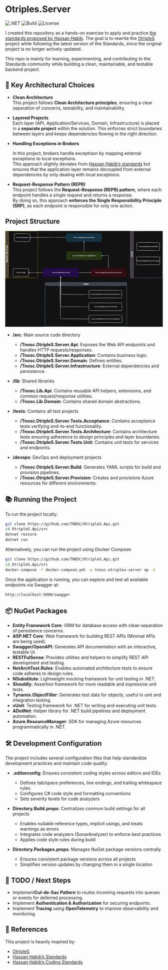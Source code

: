 # Otriples.Server

![.NET](https://img.shields.io/badge/.NET-9.0-blueviolet?logo=dotnet)
![Build](https://img.shields.io/github/actions/workflow/status/TNOSC/OtripleS.Api/dotnet.yml?branch=main&label=build&logo=github)
![License](https://img.shields.io/github/license/TNOSC/OtripleS.Api?color=green)



I created this repository as a hands-on exercise to apply and practice [the standards proposed by Hassan Habib](https://github.com/hassanhabib/The-Standard).
The goal is to rewrite the [OtripleS](https://github.com/hassanhabib/OtripleS) project while following the latest version of the Standards, since the original project is no longer actively updated.

This repo is mainly for learning, experimenting, and contributing to the Standards community while building a clean, maintainable, and testable backend project.

## 🧱 Key Architectural Choices

- **Clean Architecture**  
  This project follows **Clean Architecture principles**, ensuring a clear separation of concerns, testability, and maintainability.

- **Layered Projects**  
  Each layer (API, Application/Services, Domain, Infrastructure) is placed in a **separate project** within the solution. This enforces strict boundaries between layers and keeps dependencies flowing in the right direction.

- **Handling Exceptions in Brokers** 

  In this project, brokers handle exceptison by mapping external exceptions to local exceptions.  
  This approach slightly deviates from [Hassan Habib’s standards](https://github.com/hassanhabib/The-Standard/blob/master/1.%20Brokers/1.%20Brokers.md#122-no-exception-handling) but ensures that the application layer remains decoupled from external dependencies by only dealing with local exceptions.

- **Request-Response Pattern (REPR)**  
  This project follows the **Request-Response (REPR) pattern**, where each endpoint handles a single request and returns a response.  
  By doing so, this approach **enforces the Single Responsibility Principle (SRP)**, as each endpoint is responsible for only one action.


## Project Structure

![Project Structure](docs/diagram.drawio.png "Project Structure")

- **/src**: Main source code directory
  - **/Tnosc.OtripleS.Server.Api**: Exposes the Web API endpoints and handles HTTP requests/responses.
  - **/Tnosc.OtripleS.Server.Application**: Contains business logic.
  - **/Tnosc.OtripleS.Server.Domain**: Defines entities.
  - **/Tnosc.OtripleS.Server.Infrastructure**: External dependencies and persistence.

- **/lib**: Shared libraries
  - **/Tnosc.Lib.Api**: Contains reusable API helpers, extensions, and common request/response utilities.
  - **/Tnosc.Lib.Domain**: Contains shared domain abstractions.

- **/tests**: Contains all test projects
  - **/Tnosc.OtripleS.Server.Tests.Acceptance**: Contains acceptance tests verifying end-to-end functionality.
  - **/Tnosc.OtripleS.Server.Tests.Architecture**: Contains architecture tests ensuring adherence to design principles and layer boundaries.
  - **/Tnosc.OtripleS.Server.Tests.Unit**: Contains unit tests for services and endpoints.

- **/devops**: DevOps and deployment projects
  - **/Tnosc.OtripleS.Server.Build**: Generates YAML scripts for build and provision pipelines.
  - **/Tnosc.OtripleS.Server.Provision**: Creates and provisions Azure resources for different environments.


## 📚 Running the Project

To run the project locally:

```bash
git clone https://github.com/TNOSC/OtripleS.Api.git
cd OtripleS.Api/src
dotnet restore
dotnet run
```

Alternatively, you can run the project using Docker Compose:

```bash
git clone https://github.com/TNOSC/OtripleS.Api.git
cd OtripleS.Api/src
docker-compose -f docker-compose.yml -p tnosc-otriples-server up -d
```
Once the application is running, you can explore and test all available endpoints via Swagger at:
```bash
http://localhost:5000/swagger
```

## 📦 NuGet Packages

- **Entity Framework Core**: ORM for database access with clean separation of persistence concerns.
- **ASP.NET Core**: Web framework for building REST APIs (Minimal APIs are being used).
- **Swagger/OpenAPI**: Generates API documentation with an interactive, testable UI.
- **RESTFulSense**: Provides utilities and helpers to simplify REST API development and testing.
- **NetArchTest.Rules**: Enables automated architecture tests to ensure code adheres to design rules.
- **NSubstitute**: Lightweight mocking framework for unit testing in .NET.
- **Shouldly**: Assertion framework for more readable and expressive unit tests.
- **Tynamix.ObjectFiller**: Generates test data for objects, useful in unit and integration testing.
- **xUnit**: Testing framework for .NET for writing and executing unit tests.
- **ADotNet**: Helper library for .NET build pipelines and deployment automation.
- **Azure.ResourceManager**: SDK for managing Azure resources programmatically in .NET.

## 🛠️ Development Configuration

The project includes several configuration files that help standardize development practices and maintain code quality:

- **.editorconfig**: Ensures consistent coding styles across editors and IDEs
  - Defines tab/space preferences, line endings, and trailing whitespace rules
  - Configures C# code style and formatting conventions
  - Sets severity levels for code analyzers

- **Directory.Build.props**: Centralizes common build settings for all projects
  - Enables nullable reference types, implicit usings, and treats warnings as errors
  - Integrates code analyzers (SonarAnalyzer) to enforce best practices
  - Applies code style rules during build

- **Directory.Packages.props**: Manages NuGet package versions centrally
  - Ensures consistent package versions across all projects
  - Simplifies version updates by changing them in a single location

## 📝 TODO / Next Steps

- Implement**Cul-de-Sac Pattern** to routes incoming requests into queues or events for deferred processing.  
- Implement **Authentication & Authorization** for securing endpoints.  
- Implement **Tracing** using **OpenTelemetry** to improve observability and monitoring.  

## 📖 References

This project is heavily inspired by:

- [OtripleS](https://github.com/hassanhabib/OtripleS)
- [Hassan Habib’s Standards](https://github.com/hassanhabib/The-Standard)
- [Hassan Habib’s Coding Standards](https://github.com/hassanhabib/CSharpCodingStandard)
